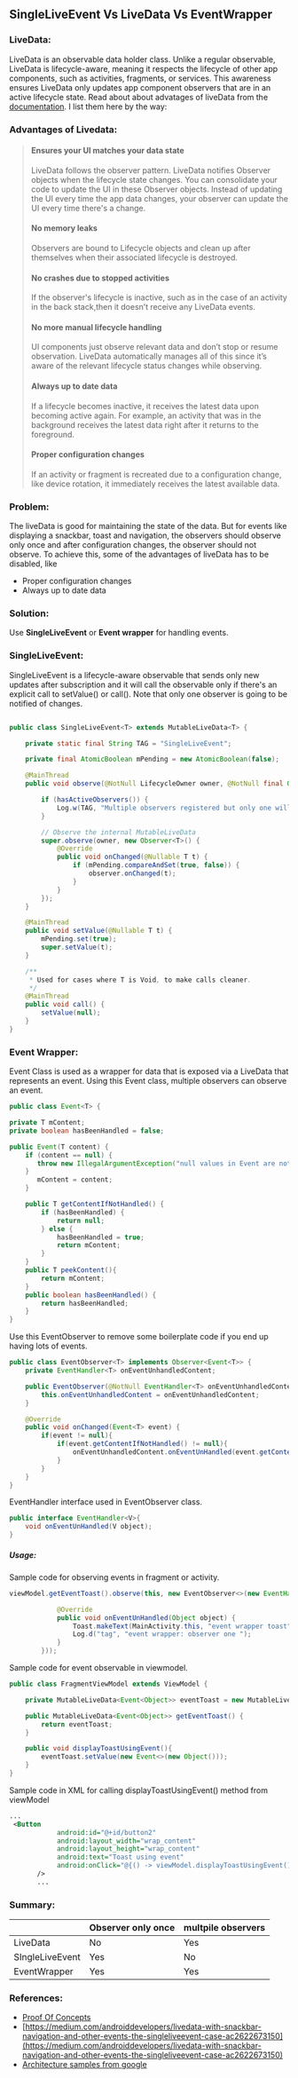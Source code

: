## SingleLiveEvent Vs LiveData Vs EventWrapper

### LiveData:
LiveData is an observable data holder class. Unlike a regular observable, LiveData is lifecycle-aware, meaning it respects the lifecycle of other app components, such as activities, fragments, or services. This awareness ensures LiveData only updates app component observers that are in an active lifecycle state.
Read about about advatages of liveData from the [documentation](https://developer.android.com/topic/libraries/architecture/livedata "documentation").   I list them here by the way:
### Advantages of Livedata:

>  #### Ensures your UI matches your data state 
> LiveData follows the observer pattern. LiveData notifies Observer objects when the lifecycle state changes. You can consolidate your code to update the UI in these Observer objects. Instead of updating the UI every time the app data changes, your observer can update the UI every time there's a change.
> #### No memory leaks 
> Observers are bound to Lifecycle objects and clean up after themselves when their associated lifecycle is destroyed.
> #### No crashes due to stopped activities
> If the observer's lifecycle is inactive, such as in the case of an activity in the back stack,then it doesn’t receive any LiveData events.
> #### No more manual lifecycle handling 
> UI components just observe relevant data and don’t stop or resume observation. LiveData automatically manages all of this since it’s aware of the relevant lifecycle status changes while observing.
> #### Always up to date data 
> If a lifecycle becomes inactive, it receives the latest data upon becoming active again. For example, an activity that was in the background receives the latest data right after it returns to the foreground.
> #### Proper configuration changes 
> If an activity or fragment is recreated due to a configuration change, like device rotation, it immediately receives the latest available data.

### Problem:
The liveData is good for maintaining the state of the data. But for events like displaying a snackbar, toast and navigation, the observers should observe only once and after configuration changes, the observer should not observe. To achieve this, some of the advantages of liveData has to be disabled, like
 - Proper configuration changes
 -  Always up to date data

### Solution:
Use **SingleLiveEvent** or **Event wrapper** for handling events.

### SingleLiveEvent:

 SingleLiveEvent is a lifecycle-aware observable that sends only new updates after subscription and it will call the observable only if there's an explicit call to setValue() or call(). Note that only one observer is going to be notified of changes.
```java

public class SingleLiveEvent<T> extends MutableLiveData<T> {

    private static final String TAG = "SingleLiveEvent";

    private final AtomicBoolean mPending = new AtomicBoolean(false);

    @MainThread
    public void observe(@NotNull LifecycleOwner owner, @NotNull final Observer<? super T> observer) {

        if (hasActiveObservers()) {
            Log.w(TAG, "Multiple observers registered but only one will be notified of changes.");
        }

        // Observe the internal MutableLiveData
        super.observe(owner, new Observer<T>() {
            @Override
            public void onChanged(@Nullable T t) {
                if (mPending.compareAndSet(true, false)) {
                    observer.onChanged(t);
                }
            }
        });
    }

    @MainThread
    public void setValue(@Nullable T t) {
        mPending.set(true);
        super.setValue(t);
    }

    /**
     * Used for cases where T is Void, to make calls cleaner.
     */
    @MainThread
    public void call() {
        setValue(null);
    }
}
```

### Event Wrapper:
Event Class is used as a wrapper for data that is exposed via a LiveData that represents an event. Using this Event class, multiple observers can observe an event.

```java
public class Event<T> {

private T mContent;
private boolean hasBeenHandled = false;

public Event(T content) {
	if (content == null) {
	   throw new IllegalArgumentException("null values in Event are not allowed.");
	}
       mContent = content;
    }

    public T getContentIfNotHandled() {
        if (hasBeenHandled) {
            return null;
        } else {
            hasBeenHandled = true;
            return mContent;
        }
    }
    public T peekContent(){
        return mContent;
    }
    public boolean hasBeenHandled() {
        return hasBeenHandled;
    }
}
```
Use this EventObserver to remove some boilerplate code if you end up having lots of events.
```java
public class EventObserver<T> implements Observer<Event<T>> {
    private EventHandler<T> onEventUnhandledContent;

    public EventObserver(@NotNull EventHandler<T> onEventUnhandledContent) {
        this.onEventUnhandledContent = onEventUnhandledContent;
    }

    @Override
    public void onChanged(Event<T> event) {
        if(event != null){
            if(event.getContentIfNotHandled() != null){
                onEventUnhandledContent.onEventUnHandled(event.getContentIfNotHandled());
            }
        }
    }
}
```
EventHandler interface used in EventObserver class.
```java
public interface EventHandler<V>{
    void onEventUnHandled(V object);
}
```
##### Usage:
Sample code for observing events in fragment or activity.
```java
viewModel.getEventToast().observe(this, new EventObserver<>(new EventHandler<Object>() {

            @Override
            public void onEventUnHandled(Object object) {
                Toast.makeText(MainActivity.this, "event wrapper toast", Toast.LENGTH_SHORT).show();
                Log.d("tag", "event wrapper: observer one ");
            }
        }));
```
Sample code for event observable in viewmodel.
```java
public class FragmentViewModel extends ViewModel {

    private MutableLiveData<Event<Object>> eventToast = new MutableLiveData<>();

    public MutableLiveData<Event<Object>> getEventToast() {
        return eventToast;
    }

    public void displayToastUsingEvent(){
        eventToast.setValue(new Event<>(new Object()));
    }
}
```
Sample code in XML for calling displayToastUsingEvent() method from viewModel
```xml
...
 <Button
            android:id="@+id/button2"
            android:layout_width="wrap_content"
            android:layout_height="wrap_content"
            android:text="Toast using event"
            android:onClick="@{() -> viewModel.displayToastUsingEvent()}"
       />
	   ...
```

### Summary:
|   | Observer only once   | multpile observers   |
| ------------ | ------------ | ------------ |
|  LiveData |  No |  Yes   |
| SIngleLiveEvent  |   Yes |   No |
| EventWrapper | Yes | Yes |

### References:
- [Proof Of Concepts](https://github.com/nirmaljeffrey/SingleLiveEvent-EventWrapper-LiveData "POC")
- [https://medium.com/androiddevelopers/livedata-with-snackbar-navigation-and-other-events-the-singleliveevent-case-ac2622673150](https://medium.com/androiddevelopers/livedata-with-snackbar-navigation-and-other-events-the-singleliveevent-case-ac2622673150)
- [Architecture samples from google](https://github.com/android/architecture-samples/tree/todo-mvvm-live/todoapp/app/src/main/java/com/example/android/architecture/blueprints/todoapp)
